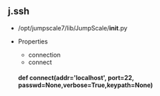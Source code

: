 ## j.ssh

- /opt/jumpscale7/lib/JumpScale/__init__.py
- Properties
    - connection
    - connect

    #### def connect(addr='localhost', port=22, passwd=None,verbose=True,keypath=None) 

